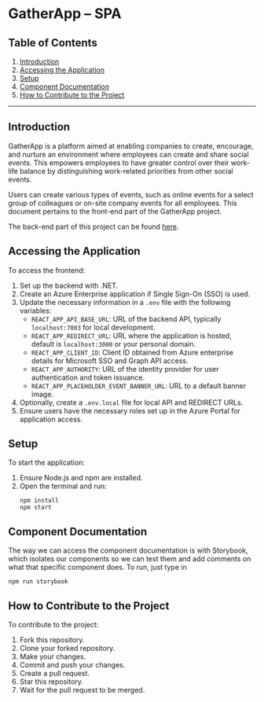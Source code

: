 # GatherApp – SPA

## Table of Contents

1. [Introduction](#introduction)
2. [Accessing the Application](#accessing-the-application)
3. [Setup](#setup)
4. [Component Documentation](#component-documentation)
5. [How to Contribute to the Project](#how-to-contribute-to-the-project)

---

## Introduction

GatherApp is a platform aimed at enabling companies to create, encourage, and nurture an environment where employees can create and share social events. This empowers employees to have greater control over their work-life balance by distinguishing work-related priorities from other social events.

Users can create various types of events, such as online events for a select group of colleagues or on-site company events for all employees. This document pertains to the front-end part of the GatherApp project.

The back-end part of this project can be found [here](https://github.com/IT-Labs/GatherApp-.NET).

## Accessing the Application

To access the frontend:

1. Set up the backend with .NET.
2. Create an Azure Enterprise application if Single Sign-On (SSO) is used.
3. Update the necessary information in a `.env` file with the following variables:
   - `REACT_APP_API_BASE_URL`: URL of the backend API, typically `localhost:7003` for local development.
   - `REACT_APP_REDIRECT_URL`: URL where the application is hosted, default is `localhost:3000` or your personal domain.
   - `REACT_APP_CLIENT_ID`: Client ID obtained from Azure enterprise details for Microsoft SSO and Graph API access.
   - `REACT_APP_AUTHORITY`: URL of the identity provider for user authentication and token issuance.
   - `REACT_APP_PLACEHOLDER_EVENT_BANNER_URL`: URL to a default banner image.
4. Optionally, create a `.env.local` file for local API and REDIRECT URLs.
5. Ensure users have the necessary roles set up in the Azure Portal for application access.

## Setup

To start the application:

1. Ensure Node.js and npm are installed.
2. Open the terminal and run:
   ```
   npm install
   npm start
   ```

## Component Documentation

The way we can access the component documentation is with Storybook, which isolates our components so we can test them and add comments on what that specific component does. To run, just type in

```
npm run storybook
```

## How to Contribute to the Project

To contribute to the project:

1. Fork this repository.
2. Clone your forked repository.
3. Make your changes.
4. Commit and push your changes.
5. Create a pull request.
6. Star this repository.
7. Wait for the pull request to be merged.

